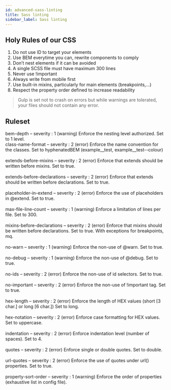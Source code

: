 ```yaml
---
id: advanced-sass-linting
title: Sass linting
sidebar_label: Sass linting
---
```


## Holy Rules of our CSS

1. Do not use ID to target your elements
1. Use BEM everytime you can, rewrite components to comply
1. Don’t nest elements if it can be avoided
1. A single SCSS file must have maximum 300 lines
1. Never use !important
1. Always write from mobile first
1. Use built-in mixins, particularly for main elements (breakpoints,...)
1. Respect the property order defined to increase readability

> Gulp is set not to crash on errors but while warnings are tolerated, your files should not contain any error.

## Ruleset

bem-depth – severity : 1 (warning)
Enforce the nesting level authorized.
Set to 1 level.
\
class-name-format – severity : 2 (error)
Enforce the name convention for the classes.
Set to hyphenatedBEM (example__test, example__test--colour)
\
\
extends-before-mixins – severity : 2 (error)
Enforce that extends should be written before mixins.
Set to true.
\
\
extends-before-declarations – severity : 2 (error)
Enforce that extends should be written before declarations.
Set to true. 
\
\
placeholder-in-extend – severity : 2 (error)
Enforce the use of placeholders in @extend.
Set to true.
\
\
max-file-line-count – severity : 1 (warning)
Enforce a limitation of lines per file.
Set to 300.
\
\
mixins-before-declarations – severity : 2 (error)
Enforce that mixins should be written before declarations.
Set to true. With exceptions for breakpoints, mq.
\
\
no-warn – severity : 1 (warning)
Enforce the non-use of @warn.
Set to true.
\
\
no-debug – severity : 1 (warning)
Enforce the non-use of @debug.
Set to true.
\
\
no-ids – severity : 2 (error)
Enforce the non-use of id selectors.
Set to true.
\
\
no-important – severity : 2 (error)
Enforce the non-use of !important tag.
Set to true.
\
\
hex-length – severity : 2 (error)
Enforce the length of HEX values (short [3 char.] or long [6 char.])
Set to long.
\
\
hex-notation – severity : 2 (error)
Enforce case formatting for HEX values.
Set to uppercase.
\
\
indentation – severity : 2 (error)
Enforce indentation level (number of spaces).
Set to 4.
\
\
quotes – severity : 2  (error)
Enforce single or double quotes.
Set to double.
\
\
url-quotes – severity : 2 (error)
Enforce the use of quotes under url() properties.
Set to true.
\
\
property-sort-order – severity : 1 (warning)
Enforce the order of properties (exhaustive list in config file).
